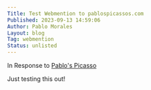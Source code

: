 ```yaml
---
Title: Test Webmention to pablospicassos.com
Published: 2023-09-13 14:59:06
Author: Pablo Morales
Layout: blog
Tag: webmention
Status: unlisted
---
```

In Response to <a href="https://pablospicassos.com/" class="u-reply-to">Pablo's Picasso</a>

Just testing this out!
